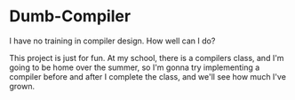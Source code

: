 # Dumb-Compiler
I have no training in compiler design. How well can I do?

This project is just for fun. At my school, there is a compilers class, and I'm going to be home over the summer, so I'm 
gonna try implementing a compiler before and after I complete the class, and we'll see how much I've grown.
